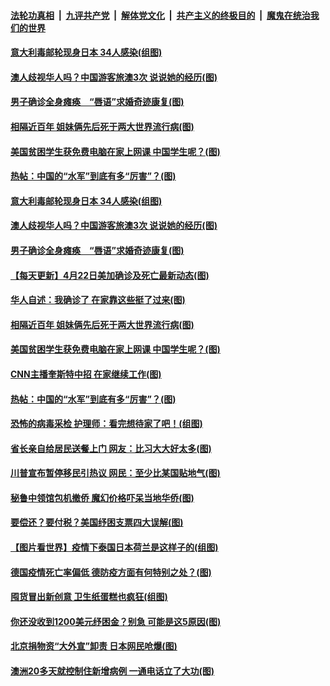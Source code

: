 

####  [法轮功真相](../../../../basic/blob/master/README.md?t=04231631) &nbsp;|&nbsp; [九评共产党](../../../../9ping.md/blob/master/README.md?t=04231631) &nbsp;|&nbsp; [解体党文化](../../../../jtdwh.md/blob/master/README.md?t=04231631)  &nbsp;|&nbsp; [共产主义的终极目的](../../../../gczydzjmd.md/blob/master/README.md?t=04231631) &nbsp;|&nbsp; [魔鬼在统治我们的世界](../../../../mgztzwmdsj.md/blob/master/README.md?t=04231631) 

#### [意大利毒邮轮现身日本 34人感染(组图)](../pages/p3/930743.md?t=04231631) 

#### [澳人歧视华人吗？中国游客旅澳3次 说说她的经历(图)](../pages/p3/930741.md?t=04231631) 

#### [男子确诊全身瘫痪　“唇语”求婚奇迹康复(图)](../pages/p3/930735.md?t=04231631) 

#### [相隔近百年 姐妹俩先后死于两大世界流行病(图)](../pages/p3/930493.md?t=04231631) 

#### [美国贫困学生获免费电脑在家上网课 中国学生呢？(图)](../pages/p3/930661.md?t=04231631) 

#### [热帖：中国的“水军”到底有多“厉害”？(图)](../pages/p3/930654.md?t=04231631) 

#### [意大利毒邮轮现身日本 34人感染(组图)](../pages/p3/930743.md?t=04231631) 

#### [澳人歧视华人吗？中国游客旅澳3次 说说她的经历(图)](../pages/p3/930741.md?t=04231631) 

#### [男子确诊全身瘫痪　“唇语”求婚奇迹康复(图)](../pages/p3/930735.md?t=04231631) 

#### [【每天更新】4月22日美加确诊及死亡最新动态(图)](../pages/p3/928262.md?t=04231631) 

#### [华人自述：我确诊了 在家靠这些挺了过来(图)](../pages/p3/930699.md?t=04231631) 

#### [相隔近百年 姐妹俩先后死于两大世界流行病(图)](../pages/p3/930493.md?t=04231631) 

#### [美国贫困学生获免费电脑在家上网课 中国学生呢？(图)](../pages/p3/930661.md?t=04231631) 

#### [CNN主播奎斯特中招 在家继续工作(图)](../pages/p3/930667.md?t=04231631) 

#### [热帖：中国的“水军”到底有多“厉害”？(图)](../pages/p3/930654.md?t=04231631) 

#### [恐怖的病毒采检 护理师：看完想待家了吧！(组图)](../pages/p3/930651.md?t=04231631) 

#### [省长亲自给居民送餐上门 网友：比习大大好太多(图)](../pages/p3/930626.md?t=04231631) 

#### [川普宣布暂停移民引热议 网民：至少比某国贴地气(图)](../pages/p3/930615.md?t=04231631) 

#### [秘鲁中领馆包机撤侨 魔幻价格吓呆当地华侨(图)](../pages/p3/930619.md?t=04231631) 

#### [要偿还？要付税？美国纾困支票四大误解(图)](../pages/p3/930610.md?t=04231631) 

#### [【图片看世界】疫情下泰国日本荷兰是这样子的(组图)](../pages/p3/930586.md?t=04231631) 

#### [德国疫情死亡率偏低 德防疫方面有何特别之处？(图)](../pages/p3/930577.md?t=04231631) 

#### [囤货冒出新创意 卫生纸蛋糕也疯狂(组图)](../pages/p3/930490.md?t=04231631) 

#### [你还没收到1200美元纾困金？别急 可能是这5原因(图)](../pages/p3/930572.md?t=04231631) 

#### [北京捐物资“大外宣”卸责 日本网民呛爆(图)](../pages/p3/930508.md?t=04231631) 

#### [澳洲20多天就控制住新增病例 一通电话立了大功(图)](../pages/p3/930496.md?t=04231631) 

